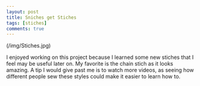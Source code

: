 ```yaml
---
layout: post
title: Sniches get Stiches
tags: [stiches]
comments: true
---
```


(/img/Stiches.jpg)

I enjoyed working on this project because I learned some new stiches that I feel may be useful later on. My favorite is the chain stich as it looks amazing.
A tip I would give past me is to watch more videos, as seeing how different people sew these styles could make it easier to learn how to.

